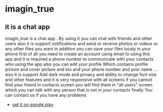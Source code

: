 # imagin_true

## it is a chat app
imagin_true is a chat app
. By using it you can chat with friends and other users
also it is support notifications and send or receive photos or videos or any other files you want
in addition you can save your files localy in your phone
first of all you need to create an account using email to using this app and it is required a phone number to communicate with your contacts who using the app
also you can edit your profile Which contains profile picture and cover picture and bio and your phone number and your name ...
also it is support
Add dark mode and privacy and ability to change font size and other features
and it is very responsive with all screens
if you cannot find your friend in contacts screen you will find them in "all users" screen
which you can talk with any person that is not in your contacts
finally You can contact us if you have any problems

- [get it on google play](https://play.google.com/store/apps/details?id=com.ahmad_alfrehan.imagin_true)
